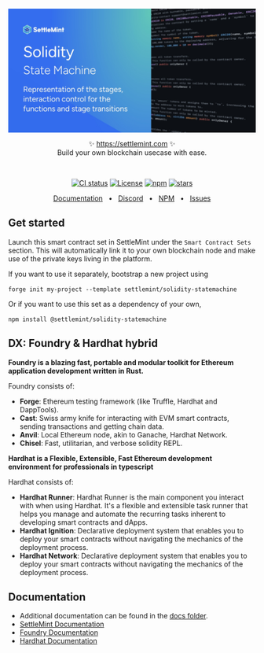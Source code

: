 <p align="center">
  <img src="https://github.com/settlemint/solidity-statemachine/blob/main/OG_Solidity.jpg" align="center" alt="logo" />
  <p align="center">
    ✨ <a href="https://settlemint.com">https://settlemint.com</a> ✨
    <br/>
    Build your own blockchain usecase with ease.
  </p>
</p>
<br/>
<p align="center">
<a href="https://github.com/settlemint/solidity-statemachine/actions?query=branch%3Amain"><img src="https://github.com/settlemint/solidity-statemachine/actions/workflows/solidity.yml/badge.svg?event=push&branch=main" alt="CI status" /></a>
<a href="https://fsl.software" rel="nofollow"><img src="https://img.shields.io/npm/l/@settlemint/sdk" alt="License"></a>
<a href="https://www.npmjs.com/package/@settlemint/solidity-statemachine" rel="nofollow"><img src="https://img.shields.io/npm/dw/@settlemint/solidity-statemachine" alt="npm"></a>
<a href="https://github.com/settlemint/solidity-statemachine" rel="nofollow"><img src="https://img.shields.io/github/stars/settlemint/solidity-statemachine" alt="stars"></a>
</p>

<div align="center">
  <a href="https://console.settlemint.com/documentation/">Documentation</a>
  <span>&nbsp;&nbsp;•&nbsp;&nbsp;</span>
  <a href="https://discord.com/invite/Mt5yqFrey9">Discord</a>
  <span>&nbsp;&nbsp;•&nbsp;&nbsp;</span>
  <a href="https://www.npmjs.com/package/@settlemint/solidity-statemachine">NPM</a>
  <span>&nbsp;&nbsp;•&nbsp;&nbsp;</span>
  <a href="https://github.com/settlemint/solidity-statemachine/issues">Issues</a>
  <br />
</div>

## Get started

Launch this smart contract set in SettleMint under the `Smart Contract Sets` section. This will automatically link it to your own blockchain node and make use of the private keys living in the platform.

If you want to use it separately, bootstrap a new project using

```shell
forge init my-project --template settlemint/solidity-statemachine
```

Or if you want to use this set as a dependency of your own,

```shell
npm install @settlemint/solidity-statemachine
```

## DX: Foundry & Hardhat hybrid

**Foundry is a blazing fast, portable and modular toolkit for Ethereum application development written in Rust.**

Foundry consists of:

- **Forge**: Ethereum testing framework (like Truffle, Hardhat and DappTools).
- **Cast**: Swiss army knife for interacting with EVM smart contracts, sending transactions and getting chain data.
- **Anvil**: Local Ethereum node, akin to Ganache, Hardhat Network.
- **Chisel**: Fast, utilitarian, and verbose solidity REPL.

**Hardhat is a Flexible, Extensible, Fast Ethereum development environment for professionals in typescript**

Hardhat consists of:

- **Hardhat Runner**: Hardhat Runner is the main component you interact with when using Hardhat. It's a flexible and extensible task runner that helps you manage and automate the recurring tasks inherent to developing smart contracts and dApps.
- **Hardhat Ignition**: Declarative deployment system that enables you to deploy your smart contracts without navigating the mechanics of the deployment process.
- **Hardhat Network**: Declarative deployment system that enables you to deploy your smart contracts without navigating the mechanics of the deployment process.

## Documentation

- Additional documentation can be found in the [docs folder](./docs).
- [SettleMint Documentation](https://console.settlemint.com/documentation/docs/using-platform/integrated-development-environment/)
- [Foundry Documentation](https://book.getfoundry.sh/)
- [Hardhat Documentation](https://hardhat.org/hardhat-runner/docs/getting-started)


